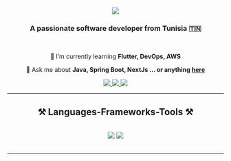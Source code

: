 <h1 align="center">
    <img src="https://readme-typing-svg.herokuapp.com/?font=Righteous&size=35&center=true&vCenter=true&width=500&height=70&duration=4000&lines=Hi+There!+👋;+I'm+Rabia+Louhichi!;" />
</h1>

<h3 align="center">A passionate software developer from Tunisia 🇹🇳</h3>

<br/>

<div align="center">
  
 🌱 I’m currently learning **Flutter, DevOps, AWS**

💬 Ask me about **Java, Spring Boot, NextJs ... or anything [here](https://github.com/7rouzz/7rouzz/issues)**

 </div>
 
<div align="center"> 
  <a href="mailto:rabialouhichi.dev@gmail.com">
    <img src="https://img.shields.io/badge/Gmail-333333?style=for-the-badge&logo=gmail&logoColor=red" />
  </a>
  <a href="https://www.linkedin.com/in/rabia-louhichi" target="_blank">
    <img src="https://img.shields.io/badge/LinkedIn-0077B5?style=for-the-badge&logo=linkedin&logoColor=white" target="_blank" />
  </a>
  <a href="https://rlh-portfolio.vercel.app/" target="_blank">
     <img src="https://img.shields.io/badge/Portfolio-FF5722?style=for-the-badge&logo=todoist&logoColor=white" target="_blank" /> <!-- sqlite, safari, google-chrome are other good icon options -->
  </a>
</div>

 <hr/>
 
<h2 align="center">⚒️ Languages-Frameworks-Tools ⚒️</h2>
<br/>
<div align="center">
    <img src="https://skillicons.dev/icons?i=react,bootstrap,mui,html,css,angular,flutter,vscode,next,github,figma,tailwind,git,docker" />
    <img src="https://skillicons.dev/icons?i=spring,linux,laravel,nestjs,py,php,java,rust,javascript,typescript,go,firebase,mongodb,mysql" /><br>
</div>

<br/>
<hr/>

